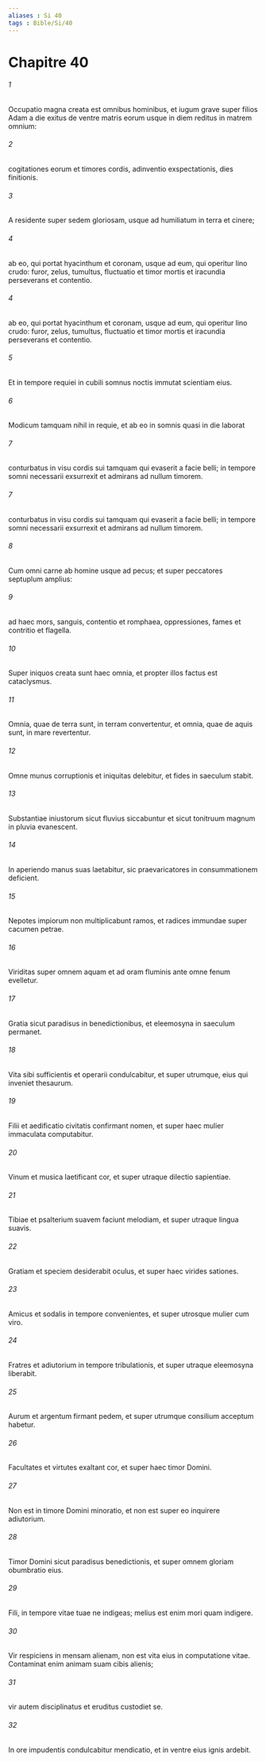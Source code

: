 ```yaml
---
aliases : Si 40
tags : Bible/Si/40
---
```


# Chapitre 40

###### 1
Occupatio magna creata est omnibus hominibus, et iugum grave super filios Adam a die exitus de ventre matris eorum usque in diem reditus in matrem omnium:
###### 2
cogitationes eorum et timores cordis, adinventio exspectationis, dies finitionis.
###### 3
A residente super sedem gloriosam, usque ad humiliatum in terra et cinere;
###### 4
ab eo, qui portat hyacinthum et coronam, usque ad eum, qui operitur lino crudo: furor, zelus, tumultus, fluctuatio et timor mortis et iracundia perseverans et contentio.
###### 4
ab eo, qui portat hyacinthum et coronam, usque ad eum, qui operitur lino crudo: furor, zelus, tumultus, fluctuatio et timor mortis et iracundia perseverans et contentio.
###### 5
Et in tempore requiei in cubili somnus noctis immutat scientiam eius.
###### 6
Modicum tamquam nihil in requie, et ab eo in somnis quasi in die laborat
###### 7
conturbatus in visu cordis sui tamquam qui evaserit a facie belli; in tempore somni necessarii exsurrexit et admirans ad nullum timorem.
###### 7
conturbatus in visu cordis sui tamquam qui evaserit a facie belli; in tempore somni necessarii exsurrexit et admirans ad nullum timorem.
###### 8
Cum omni carne ab homine usque ad pecus; et super peccatores septuplum amplius:
###### 9
ad haec mors, sanguis, contentio et romphaea, oppressiones, fames et contritio et flagella.
###### 10
Super iniquos creata sunt haec omnia, et propter illos factus est cataclysmus.
###### 11
Omnia, quae de terra sunt, in terram convertentur, et omnia, quae de aquis sunt, in mare revertentur.
###### 12
Omne munus corruptionis et iniquitas delebitur, et fides in saeculum stabit.
###### 13
Substantiae iniustorum sicut fluvius siccabuntur et sicut tonitruum magnum in pluvia evanescent.
###### 14
In aperiendo manus suas laetabitur, sic praevaricatores in consummationem deficient.
###### 15
Nepotes impiorum non multiplicabunt ramos, et radices immundae super cacumen petrae.
###### 16
Viriditas super omnem aquam et ad oram fluminis ante omne fenum evelletur.
###### 17
Gratia sicut paradisus in benedictionibus, et eleemosyna in saeculum permanet.
###### 18
Vita sibi sufficientis et operarii condulcabitur, et super utrumque, eius qui inveniet thesaurum.
###### 19
Filii et aedificatio civitatis confirmant nomen, et super haec mulier immaculata computabitur.
###### 20
Vinum et musica laetificant cor, et super utraque dilectio sapientiae.
###### 21
Tibiae et psalterium suavem faciunt melodiam, et super utraque lingua suavis.
###### 22
Gratiam et speciem desiderabit oculus, et super haec virides sationes.
###### 23
Amicus et sodalis in tempore convenientes, et super utrosque mulier cum viro.
###### 24
Fratres et adiutorium in tempore tribulationis, et super utraque eleemosyna liberabit.
###### 25
Aurum et argentum firmant pedem, et super utrumque consilium acceptum habetur.
###### 26
Facultates et virtutes exaltant cor, et super haec timor Domini.
###### 27
Non est in timore Domini minoratio, et non est super eo inquirere adiutorium.
###### 28
Timor Domini sicut paradisus benedictionis, et super omnem gloriam obumbratio eius.
###### 29
Fili, in tempore vitae tuae ne indigeas; melius est enim mori quam indigere.
###### 30
Vir respiciens in mensam alienam, non est vita eius in computatione vitae. Contaminat enim animam suam cibis alienis;
###### 31
vir autem disciplinatus et eruditus custodiet se.
###### 32
In ore impudentis condulcabitur mendicatio, et in ventre eius ignis ardebit.
